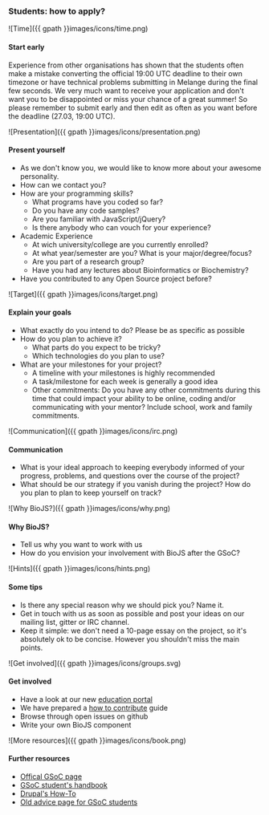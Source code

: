 <div markdown="1" id="apply-div">

### Students: how to apply?

![Time]({{ gpath }}images/icons/time.png)

#### Start early

Experience from other organisations has shown that the students often make a mistake converting the official 19:00 UTC deadline to their own timezone or have technical problems submitting in Melange during the final few seconds. We very much want to receive your application and don't want you to be disappointed or miss your chance of a great summer! So please remember to submit early and then edit as often as you want before the deadline (27.03, 19:00 UTC).

![Presentation]({{ gpath }}images/icons/presentation.png)

#### Present yourself

* As we don't know you, we would like to know more about your awesome personality.
* How can we contact you?
* How are your programming skills?
  - What programs have you coded so far?
  - Do you have any code samples?
  - Are you familiar with JavaScript/jQuery?
  - Is there anybody who can vouch for your experience?
* Academic Experience
  - At wich university/college are you currently enrolled?
  - At what year/semester are you? What is your major/degree/focus?
  - Are you part of a research group?
  - Have you had any lectures about Bioinformatics or Biochemistry?
* Have you contributed to any Open Source project before?

![Target]({{ gpath }}images/icons/target.png)

#### Explain your goals

* What exactly do you intend to do? Please be as specific as possible
* How do you plan to achieve it?
  - What parts do you expect to be tricky?
  - Which technologies do you plan to use?
* What are your milestones for your project?
  - A timeline with your milestones is highly recommended
  - A task/milestone for each week is generally a good idea
  - Other commitments: Do you have any other commitments during this time that could impact your ability to be online, coding and/or communicating with your mentor? Include school, work and family commitments.

![Communication]({{ gpath }}images/icons/irc.png)

#### Communication

* What is your ideal approach to keeping everybody informed of your progress, problems, and questions over the course of the project?
* What should be our strategy if you vanish during the project? How do you plan to plan to keep yourself on track?

![Why BioJS?]({{ gpath }}images/icons/why.png)

#### Why BioJS?

* Tell us why you want to work with us
* How do you envision your involvement with BioJS after the GSoC?

![Hints]({{ gpath }}images/icons/hints.png)

#### Some tips

* Is there any special reason why we should pick you? Name it.
* Get in touch with us as soon as possible and post your ideas on our mailing list, gitter or IRC channel.
* Keep it simple: we don't need a 10-page essay on the project, so it's absolutely ok to be concise. However you shouldn't miss the main points.

![Get involved]({{ gpath }}images/icons/groups.svg)

#### Get involved

* Have a look at our new [education portal](http://edu.biojs.net)
* We have prepared a [how to contribute](https://github.com/biojs/biojs/blob/master/CONTRIBUTING.md) guide
* Browse through open issues on github
* Write your own BioJS component

![More resources]({{ gpath }}images/icons/book.png)

#### Further resources

* [Offical GSoC page](http://www.google-melange.com/gsoc/homepage/google/gsoc2014)
* [GSoC student's handbook](http://en.flossmanuals.net/GSoCStudentGuide/)
* [Drupal's How-To](https://drupal.org/node/59037)
* [Old advice page for GSoC students](https://web.archive.org/web/20130815054711/http://code.google.com/p/google-summer-of-code/wiki/AdviceforStudents)

</div>
